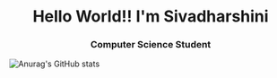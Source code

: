 <h1 align="center">Hello World!! I'm Sivadharshini</h1>
<h3 align="center">Computer Science Student</h3>


![Anurag's GitHub stats](https://github-readme-stats.vercel.app/api?username=Sivadharshini-N&show_icons=true&theme=tokyonight)
